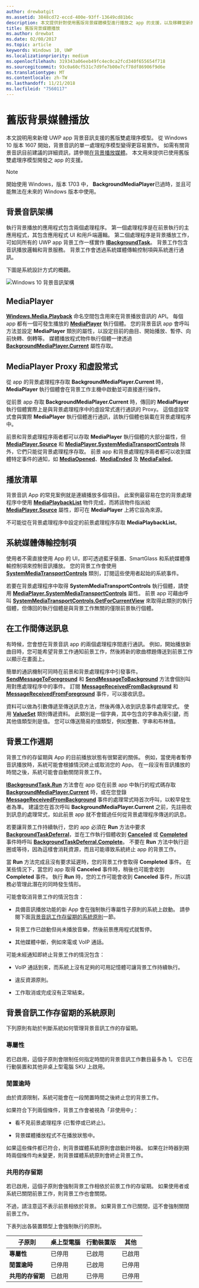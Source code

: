 ```yaml
---
author: drewbatgit
ms.assetid: 3848cd72-eccd-400e-93ff-13649cd81b6c
description: 本文提供針對使用舊版背景媒體模型進行播放之 app 的支援，以及移轉至新的模型的指導方針。
title: 舊版背景媒體播放
ms.author: drewbat
ms.date: 02/08/2017
ms.topic: article
keywords: Windows 10, UWP
ms.localizationpriority: medium
ms.openlocfilehash: 319343a06eeb49fc4ec0ca2fcd340f655654f718
ms.sourcegitcommit: 93c0a60cf531c7d9fe7b00e7cf78df86906f9d6e
ms.translationtype: MT
ms.contentlocale: zh-TW
ms.lasthandoff: 11/21/2018
ms.locfileid: "7560117"
---
```

# <a name="legacy-background-media-playback"></a>舊版背景媒體播放


本文說明用來新增 UWP app 背景音訊支援的舊版雙處理序模型。 從 Windows 10 版本 1607 開始，背景音訊的單一處理程序模型變得更容易實作。 如需有關背景音訊目前建議的詳細資訊，請參閱[在背景播放媒體](background-audio.md)。 本文用來提供已使用舊版雙處理序模型開發之 app 的支援。

> [!NOTE]
> 開始使用 Windows，版本 1703 中， **BackgroundMediaPlayer**已過時，並且可能無法在未來的 Windows 版本中使用。

## <a name="background-audio-architecture"></a>背景音訊架構

執行背景播放的應用程式包含兩個處理程序。 第一個處理程序是在前景執行的主應用程式，其包含應用程式 UI 和用戶端邏輯。 第二個處理程序是背景播放工作，可如同所有的 UWP app 背景工作一樣實作 [**IBackgroundTask**](https://msdn.microsoft.com/library/windows/apps/br224794)。 背景工作包含音訊播放邏輯和背景服務。 背景工作會透過系統媒體傳輸控制項與系統進行通訊。

下圖是系統設計方式的概觀。

![Windows 10 背景音訊架構](images/backround-audio-architecture-win10.png)
## <a name="mediaplayer"></a>MediaPlayer

[**Windows.Media.Playback**](https://msdn.microsoft.com/library/windows/apps/dn640562) 命名空間包含用來在背景播放音訊的 API。 每個 app 都有一個可發生播放的 [**MediaPlayer**](https://msdn.microsoft.com/library/windows/apps/dn652535) 執行個體。 您的背景音訊 app 會呼叫方法並設定 **MediaPlayer** 類別的屬性，以設定目前的曲目、開始播放、暫停、向前快轉、倒轉等。 媒體播放程式物件執行個體一律透過 [**BackgroundMediaPlayer.Current**](https://msdn.microsoft.com/library/windows/apps/dn652528) 屬性存取。

## <a name="mediaplayer-proxy-and-stub"></a>MediaPlayer Proxy 和虛設常式

從 app 的背景處理程序存取 **BackgroundMediaPlayer.Current** 時，**MediaPlayer** 執行個體會在背景工作主機中啟動並可直接進行操作。

從前景 app 存取 **BackgroundMediaPlayer.Current** 時，傳回的 **MediaPlayer** 執行個體實際上是與背景處理程序中的虛設常式進行通訊的 Proxy。 這個虛設常式會與實際 **MediaPlayer** 執行個體進行通訊，該執行個體也裝載在背景處理程序中。

前景和背景處理程序兩者都可以存取 **MediaPlayer** 執行個體的大部分屬性，但 [**MediaPlayer.Source**](https://msdn.microsoft.com/library/windows/apps/dn987010) 和 [**MediaPlayer.SystemMediaTransportControls**](https://msdn.microsoft.com/library/windows/apps/dn926635) 除外，它們只能從背景處理程序存取。 前景 app 和背景處理程序兩者都可以收到媒體特定事件的通知，如 [**MediaOpened**](https://msdn.microsoft.com/library/windows/apps/dn652609)、[**MediaEnded**](https://msdn.microsoft.com/library/windows/apps/dn652603) 及 [**MediaFailed**](https://msdn.microsoft.com/library/windows/apps/dn652606)。

## <a name="playback-lists"></a>播放清單

背景音訊 App 的常見案例就是連續播放多個項目。 此案例最容易在您的背景處理程序中使用 [**MediaPlaybackList**](https://msdn.microsoft.com/library/windows/apps/dn930955) 物件完成，而將該物件指派給 [**MediaPlayer.Source**](https://msdn.microsoft.com/library/windows/apps/dn987010) 屬性，即可在 **MediaPlayer** 上將它設為來源。

不可能從在背景處理程序中設定的前景處理程序存取 **MediaPlaybackList**。

## <a name="system-media-transport-controls"></a>系統媒體傳輸控制項

使用者不需直接使用 App 的 UI，即可透過藍牙裝置、SmartGlass 和系統媒體傳輸控制項來控制音訊播放。 您的背景工作會使用 [**SystemMediaTransportControls**](https://msdn.microsoft.com/library/windows/apps/dn278677) 類別，訂閱這些使用者起始的系統事件。

若要在背景處理程序中取得 **SystemMediaTransportControls** 執行個體，請使用 [**MediaPlayer.SystemMediaTransportControls**](https://msdn.microsoft.com/library/windows/apps/dn926635) 屬性。 前景 app 可藉由呼叫 [**SystemMediaTransportControls.GetForCurrentView**](https://msdn.microsoft.com/library/windows/apps/dn278708) 來取得此類別的執行個體，但傳回的執行個體是與背景工作無關的僅限前景執行個體。

## <a name="sending-messages-between-tasks"></a>在工作間傳送訊息

有時候，您會想在背景音訊 app 的兩個處理程序間進行通訊。 例如，開始播放新曲目時，您可能希望背景工作通知前景工作，然後將新的歌曲標題傳送到前景工作以顯示在畫面上。

簡單的通訊機制可同時在前景和背景處理程序中引發事件。 [**SendMessageToForeground**](https://msdn.microsoft.com/library/windows/apps/dn652533) 和 [**SendMessageToBackground**](https://msdn.microsoft.com/library/windows/apps/dn652532) 方法會個別叫用對應處理程序中的事件。 訂閱 [**MessageReceivedFromBackground**](https://msdn.microsoft.com/library/windows/apps/dn652530) 和 [**MessageReceivedFromForeground**](https://msdn.microsoft.com/library/windows/apps/dn652531) 事件，可以接收訊息。

資料可以做為引數傳遞至傳送訊息方法，然後再傳入收到訊息事件處理常式。 使用 [**ValueSet**](https://msdn.microsoft.com/library/windows/apps/dn636131) 類別傳遞資料。 此類別是一個字典，其中包含的字串為索引鍵，而其他值類型則是值。 您可以傳送簡易的值類型，例如整數、字串和布林值。

## <a name="background-task-life-cycle"></a>背景工作週期

背景工作的存留期與 App 的目前播放狀態有很緊密的關係。 例如，當使用者暫停音訊播放時，系統可能會根據情況終止或取消您的 App。 在一段沒有音訊播放的時間之後，系統可能會自動關閉背景工作。

[**IBackgroundTask.Run**](https://msdn.microsoft.com/library/windows/apps/br224811) 方法會在 app 從在前景 app 中執行的程式碼存取 [**BackgroundMediaPlayer.Current**](https://msdn.microsoft.com/library/windows/apps/dn652528) 時，或在您登錄 [**MessageReceivedFromBackground**](https://msdn.microsoft.com/library/windows/apps/dn652530) 事件的處理常式時首次呼叫，以較早發生者為準。 建議您在首次呼叫 **BackgroundMediaPlayer.Current** 之前，先註冊收到訊息的處理常式，如此前景 app 就不會錯過任何從背景處理程序傳送的訊息。

若要讓背景工作持續執行，您的 app 必須在 **Run** 方法中要求 [**BackgroundTaskDeferral**](https://msdn.microsoft.com/library/windows/apps/hh700499)，並在工作執行個體收到 [**Canceled**](https://msdn.microsoft.com/library/windows/apps/br224798) 或 [**Completed**](https://msdn.microsoft.com/library/windows/apps/br224788) 事件時呼叫 [**BackgroundTaskDeferral.Complete**](https://msdn.microsoft.com/library/windows/apps/hh700504)。 不要在 **Run** 方法中執行迴圈或等待，因為這樣會消耗資源，而且可能導致系統終止 app 的背景工作。

當 **Run** 方法完成且沒有要求延遲時，您的背景工作會取得 **Completed** 事件。 在某些情況下，當您的 app 取得 **Canceled** 事件時，稍後也可能會收到 **Completed** 事件。 執行 **Run** 時，您的工作可能會收到 **Canceled** 事件，所以請務必管理此潛在的同時發生情形。

可能會取消背景工作的情況包含：

-   具備音訊播放功能的新 App 會在強制執行專屬性子原則的系統上啟動。 請參閱下面[背景音訊工作存留期的系統原則](#system-policies-for-background-audio-task-lifetime)一節。

-   背景工作已啟動但尚未播放音樂，然後前景應用程式就暫停。

-   其他媒體中斷，例如來電或 VoIP 通話。

可能未經通知即終止背景工作的情況包含：

-   VoIP 通話到來，而系統上沒有足夠的可用記憶體可讓背景工作持續執行。

-   違反資源原則。

-   工作取消或完成沒有正常結束。

## <a name="system-policies-for-background-audio-task-lifetime"></a>背景音訊工作存留期的系統原則

下列原則有助於判斷系統如何管理背景音訊工作的存留期。

### <a name="exclusivity"></a>專屬性

若已啟用，這個子原則會限制任何指定時間的背景音訊工作數目最多為 1。 它已在行動裝置和其他非桌上型電腦 SKU 上啟用。

### <a name="inactivity-timeout"></a>閒置逾時

由於資源限制，系統可能會在一段閒置時間之後終止您的背景工作。

如果符合下列兩個條件，背景工作會被視為「非使用中」：

-   看不見前景處理程序 (已暫停或已終止)。

-   背景媒體播放程式不在播放狀態中。

如果這些條件都已符合，則背景媒體系統原則會啟動計時器。 如果在計時器到期時兩個條件均未變更，則背景媒體系統原則會終止背景工作。

### <a name="shared-lifetime"></a>共用的存留期

若已啟用，這個子原則會強制背景工作相依於前景工作的存留期。 如果使用者或系統已關閉前景工作，則背景工作也會關閉。

不過，請注意這不表示前景相依於背景。 如果背景工作已關閉，這不會強制關閉前景工作。

下表列出各裝置類型上會強制執行的原則。

| 子原則             | 桌上型電腦  | 行動裝置版   | 其他    |
|------------------------|----------|----------|----------|
| **專屬性**        | 已停用 | 已啟用  | 已啟用  |
| **閒置逾時** | 已停用 | 已啟用  | 已停用 |
| **共用的存留期**    | 已啟用  | 已停用 | 已停用 |


 

 





